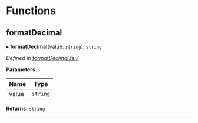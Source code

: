 

# Functions

<a id="formatdecimal"></a>

##  formatDecimal

▸ **formatDecimal**(value: *`string`*): `string`

*Defined in [formatDecimal.ts:7](https://github.com/polkadot-js/ui/blob/202f01a/packages/ui-util/src/formatDecimal.ts#L7)*

**Parameters:**

| Name | Type |
| ------ | ------ |
| value | `string` |

**Returns:** `string`

___

